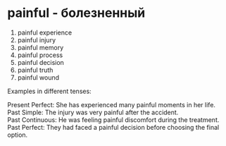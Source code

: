 # painful - болезненный

1. painful experience  
2. painful injury  
3. painful memory  
4. painful process  
5. painful decision  
6. painful truth  
7. painful wound  

Examples in different tenses:

Present Perfect: She has experienced many painful moments in her life.  
Past Simple: The injury was very painful after the accident.  
Past Continuous: He was feeling painful discomfort during the treatment.  
Past Perfect: They had faced a painful decision before choosing the final option.
